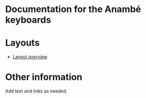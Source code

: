 # Documentation for the Anambé keyboards


# Layouts

-   [Layout overview](layout.md)

# Other information

Add text and links as needed.
